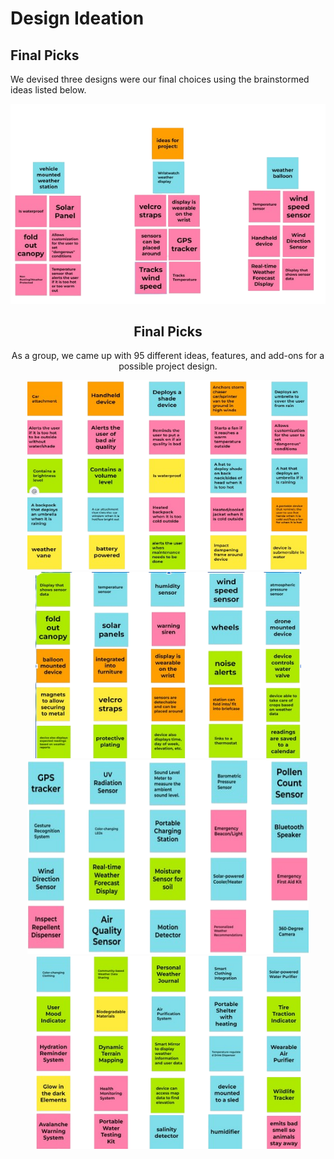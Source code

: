 # Design Ideation

## Final Picks

We devised three designs were our final choices using the brainstormed ideas listed below.

<div align="center"> <img src="Design_Ideation_Results.png">


## Final Picks

As a group, we came up with 95 different ideas, features, and add-ons for a possible project design. 

<div align="center">
<img length="450" width="450" src="Design_Ideation_2.png"><img length="450" width="425" src="Design_Ideation_1.png">
<br>
<img height="310" width="450" src="Design_Ideation_4.png"><img length="450" width="425" src="Design_Ideation_3.png" >
<br>
